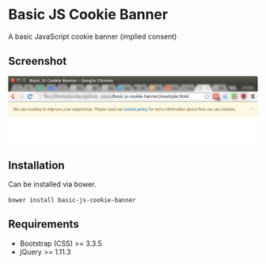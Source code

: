 # Basic JS Cookie Banner
A basic JavaScript cookie banner (implied consent)

## Screenshot

![Cookie banner screenshot](https://raw.githubusercontent.com/rapidwebltd/basic-js-cookie-banner/master/screenshots/cookie-banner.png)

## Installation

Can be installed via bower.

`bower install basic-js-cookie-banner`

## Requirements

* Bootstrap (CSS) >= 3.3.5
* jQuery >= 1.11.3
